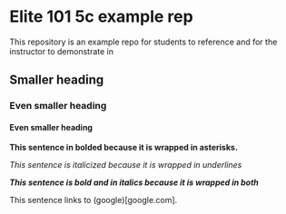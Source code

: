 # Elite 101 5c example rep
This repository is an example repo for students to reference and for the instructor to demonstrate in

## Smaller heading

### Even smaller heading

#### Even smaller heading

**This sentence in bolded because it is wrapped in asterisks.**

_This sentence is italicized because it is wrapped in underlines_

**_This sentence is bold and in italics because it is wrapped in both_**

This sentence links to (google)[google.com].